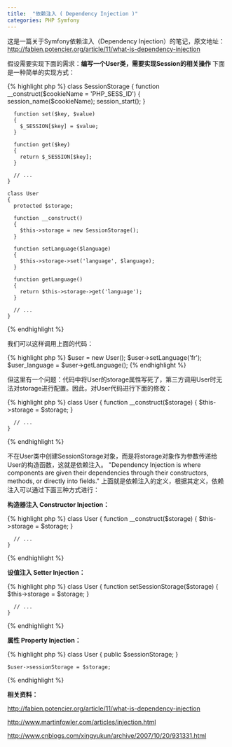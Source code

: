 ```yaml
---
title:  "依赖注入 ( Dependency Injection )"
categories: PHP Symfony
---
```


这是一篇关于Symfony依赖注入（Dependency Injection）的笔记，原文地址：<http://fabien.potencier.org/article/11/what-is-dependency-injection>

假设需要实现下面的需求：**编写一个User类，需要实现Session的相关操作** 下面是一种简单的实现方式：

{% highlight php %}
    class SessionStorage
    {
      function __construct($cookieName = 'PHP_SESS_ID')
      {
        session_name($cookieName);
        session_start();
      }
    
      function set($key, $value)
      {
        $_SESSION[$key] = $value;
      }
    
      function get($key)
      {
        return $_SESSION[$key];
      }
    
      // ...
    }
    
    class User
    {
      protected $storage;
    
      function __construct()
      {
        $this->storage = new SessionStorage();
      }
    
      function setLanguage($language)
      {
        $this->storage->set('language', $language);
      }
    
      function getLanguage()
      {
        return $this->storage->get('language');
      }
    
      // ...
    }
{% endhighlight %}

我们可以这样调用上面的代码：

{% highlight php %}
    $user = new User();
    $user->setLanguage('fr');
    $user_language = $user->getLanguage();
{% endhighlight %}

但这里有一个问题：代码中将User的storage属性写死了，第三方调用User时无法对storage进行配置。因此，对User代码进行下面的修改：

{% highlight php %}
    class User
    {
      function __construct($storage)
      {
        $this->storage = $storage;
      }
    
      // ...
    }
{% endhighlight %}

不在User类中创建SessionStorage对象，而是将storage对象作为参数传递给User的构造函数，这就是依赖注入。 "Dependency Injection is where components are given their dependencies through their constructors, methods, or directly into fields." 上面就是依赖注入的定义，根据其定义，依赖注入可以通过下面三种方式进行：

**构造器注入 Constructor Injection：**

{% highlight php %}
    class User
    {
      function __construct($storage)
      {
        $this->storage = $storage;
      }
    
      // ...
    }
{% endhighlight %}

**设值注入 Setter Injection：**

{% highlight php %}
    class User
    {
      function setSessionStorage($storage)
      {
        $this->storage = $storage;
      }
    
      // ...
    }
{% endhighlight %}

**属性 Property Injection：**

{% highlight php %}
    class User
    {
      public $sessionStorage;
    }
    
    $user->sessionStorage = $storage;
{% endhighlight %}

**相关资料：** 

<http://fabien.potencier.org/article/11/what-is-dependency-injection> 

<http://www.martinfowler.com/articles/injection.html> 

<http://www.cnblogs.com/xingyukun/archive/2007/10/20/931331.html>
